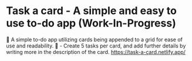 # Task a card - A simple and easy to use to-do app (Work-In-Progress)
👋 A simple to-do app utilizing cards being appended to a grid for ease of use and readability. 
📖 - Create 5 tasks per card, and add further details by writing more in the description of the card. 
https://task-a-card.netlify.app/
